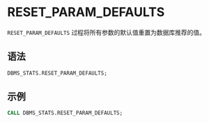# RESET_PARAM_DEFAULTS 

`RESET_PARAM_DEFAULTS` 过程将所有参数的默认值重置为数据库推荐的值。

## 语法 

```sql
DBMS_STATS.RESET_PARAM_DEFAULTS;
```

## 示例 

```sql
CALL DBMS_STATS.RESET_PARAM_DEFAULTS;
```
